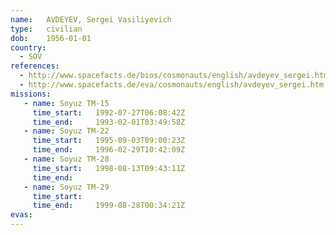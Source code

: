```yaml
---
name:	AVDEYEV, Sergei Vasiliyevich
type:	civilian
dob:	1956-01-01
country:
  - SOV
references:
  - http://www.spacefacts.de/bios/cosmonauts/english/avdeyev_sergei.htm
  - http://www.spacefacts.de/eva/cosmonauts/english/avdeyev_sergei.htm
missions:
   - name: Soyuz TM-15
     time_start:   1992-07-27T06:08:42Z
     time_end:     1993-02-01T03:49:58Z
   - name: Soyuz TM-22
     time_start:   1995-09-03T09:00:23Z
     time_end:     1996-02-29T10:42:09Z
   - name: Soyuz TM-28
     time_start:   1998-08-13T09:43:11Z
     time_end:     
   - name: Soyuz TM-29
     time_start:   
     time_end:     1999-08-28T00:34:21Z
evas:
---
```

